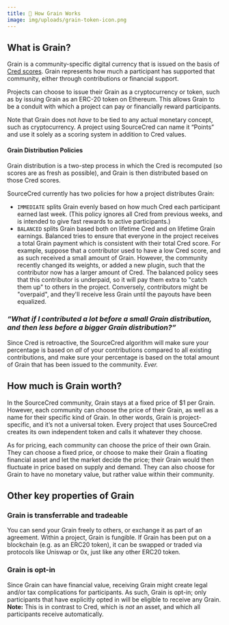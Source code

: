 ```yaml
---
title: 🌾 How Grain Works
image: img/uploads/grain-token-icon.png
---
```


## What is Grain?

Grain is a community-specific digital currency that is issued on the basis of
[Cred scores](https://sourcecred.io/docs/beta/cred). Grain represents how much a
participant has supported that community, either through contributions or
financial support.

Projects can choose to issue their Grain as a cryptocurrency or token, such as
by issuing Grain as an ERC-20 token on Ethereum. This allows Grain to be a
conduit with which a project can pay or financially reward participants.

Note that Grain does not _have_ to be tied to any actual monetary concept, such
as cryptocurrency. A project using SourceCred can name it “Points” and use it solely
as a scoring system in addition to Cred values.

#### Grain Distribution Policies

Grain distribution is a two-step process in which the Cred is recomputed (so
scores are as fresh as possible), and Grain is then distributed based on those
Cred scores.

SourceCred currently has two policies for how a project distributes Grain:

- `IMMEDIATE` splits Grain evenly based on how much Cred each participant earned
  last week. (This policy ignores all Cred from previous weeks, and is intended
  to give fast rewards to active participants.)
- `BALANCED` splits Grain based both on lifetime Cred and on lifetime Grain
  earnings. Balanced tries to ensure that everyone in the project receives a
  total Grain payment which is consistent with their total Cred score. For
  example, suppose that a contributor used to have a low Cred score, and as such
  received a small amount of Grain. However, the community recently changed its
  weights, or added a new plugin, such that the contributor now has a larger
  amount of Cred. The balanced policy sees that this contributor is underpaid,
  so it will pay them extra to "catch them up" to others in the project.
  Conversely, contributors might be "overpaid", and they'll receive less Grain
  until the payouts have been equalized.

### _“What if I contributed a lot before a small Grain distribution, and then less before a bigger Grain distribution?”_

Since Cred is retroactive, the SourceCred algorithm will make sure your
percentage is based on _all_ of your contributions compared to all existing
contributions, and make sure your percentage is based on the total amount of
Grain that has been issued to the community. _Ever._

## How much is Grain worth?

In the SourceCred community, Grain stays at a fixed price of $1 per Grain.
However, each community can choose the price of their Grain, as well as a name
for their specific kind of Grain. In other words, Grain is project-specific, and
it’s not a universal token. Every project that uses SourceCred creates its own
independent token and calls it whatever they choose.

As for pricing, each community can choose the price of their own Grain. They can
choose a fixed price, or choose to make their Grain a floating financial asset
and let the market decide the price; their Grain would then fluctuate in price
based on supply and demand. They can also choose for Grain to have no monetary value, 
but rather value within their community.

## Other key properties of Grain

### Grain is transferrable and tradeable

You can send your Grain freely to others, or exchange it as part of an
agreement. Within a project, Grain is fungible. If Grain has been put on a
blockchain (e.g. as an ERC20 token), it can be swapped or traded via protocols
like Uniswap or 0x, just like any other ERC20 token.

### Grain is opt-in

Since Grain can have financial value, receiving Grain might create legal and/or
tax complications for participants. As such, Grain is opt-in; only participants
that have explicitly opted in will be eligible to receive any Grain. **Note:**
This is in contrast to Cred, which is _not_ an asset, and which all participants
receive automatically.
